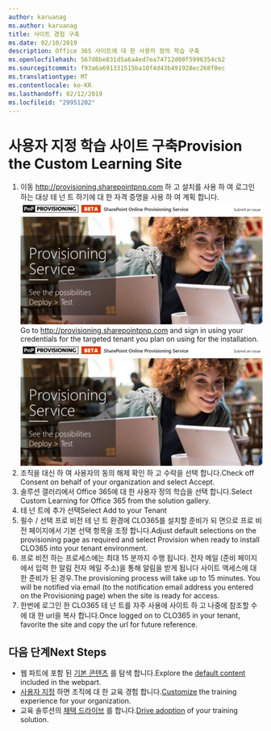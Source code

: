 ```yaml
---
author: karuanag
ms.author: karuanag
title: 사이트 경험 구축
ms.date: 02/10/2019
description: Office 365 사이트에 대 한 사용자 정의 학습 구축
ms.openlocfilehash: 567d8be831d5a6a4ed7ea74712d00f5996354cb2
ms.sourcegitcommit: f93a6a691331515ba10f4d43b491928ec268f0ec
ms.translationtype: MT
ms.contentlocale: ko-KR
ms.lasthandoff: 02/12/2019
ms.locfileid: "29951202"
---
```

# <a name="provision-the-custom-learning-site"></a><span data-ttu-id="66ba9-103">사용자 지정 학습 사이트 구축</span><span class="sxs-lookup"><span data-stu-id="66ba9-103">Provision the Custom Learning Site</span></span>

1. <span data-ttu-id="66ba9-p101">이동 http://provisioning.sharepointpnp.com 하 고 설치를 사용 하 여 로그인 하는 대상 테 넌 트 하기에 대 한 자격 증명을 사용 하 여 계획 합니다. ![pnphome.png](media/pnphome.png)</span><span class="sxs-lookup"><span data-stu-id="66ba9-p101">Go to http://provisioning.sharepointpnp.com and sign in using your credentials for the targeted tenant you plan on using for the installation. ![pnphome.png](media/pnphome.png)</span></span>
1. <span data-ttu-id="66ba9-106">조직을 대신 하 여 사용자의 동의 해제 확인 하 고 수락을 선택 합니다.</span><span class="sxs-lookup"><span data-stu-id="66ba9-106">Check off Consent on behalf of your organization and select Accept.</span></span>
1. <span data-ttu-id="66ba9-107">솔루션 갤러리에서 Office 365에 대 한 사용자 정의 학습을 선택 합니다.</span><span class="sxs-lookup"><span data-stu-id="66ba9-107">Select Custom Learning for Office 365 from the solution gallery.</span></span> 
1. <span data-ttu-id="66ba9-108">테 넌 트에 추가 선택</span><span class="sxs-lookup"><span data-stu-id="66ba9-108">Select Add to your Tenant</span></span> 
1. <span data-ttu-id="66ba9-109">필수 / 선택 프로 비전 테 넌 트 환경에 CLO365를 설치할 준비가 되 면으로 프로 비전 페이지에서 기본 선택 항목을 조정 합니다.</span><span class="sxs-lookup"><span data-stu-id="66ba9-109">Adjust default selections on the provisioning page as required and select Provision when ready to install CLO365 into your tenant environment.</span></span>  
1. <span data-ttu-id="66ba9-p102">프로 비전 하는 프로세스에는 최대 15 분까지 수행 됩니다. 전자 메일 (준비 페이지에서 입력 한 알림 전자 메일 주소)을 통해 알림을 받게 됩니다 사이트 액세스에 대 한 준비가 된 경우.</span><span class="sxs-lookup"><span data-stu-id="66ba9-p102">The provisioning process will take up to 15 minutes. You will be notified via email (to the notification email address you entered on the Provisioning page) when the site is ready for access.</span></span> 
1. <span data-ttu-id="66ba9-112">한번에 로그인 한 CLO365 테 넌 트를 자주 사용에 사이트 하 고 나중에 참조할 수에 대 한 url을 복사 합니다.</span><span class="sxs-lookup"><span data-stu-id="66ba9-112">Once logged on to CLO365 in your tenant, favorite the site and copy the url for future reference.</span></span>  


## <a name="next-steps"></a><span data-ttu-id="66ba9-113">다음 단계</span><span class="sxs-lookup"><span data-stu-id="66ba9-113">Next Steps</span></span>
- <span data-ttu-id="66ba9-114">웹 파트에 포함 된 [기본 콘텐츠](sitecontent.md) 를 탐색 합니다.</span><span class="sxs-lookup"><span data-stu-id="66ba9-114">Explore the [default content](sitecontent.md) included in the webpart.</span></span>
- <span data-ttu-id="66ba9-115">[사용자 지정](customization.md) 하면 조직에 대 한 교육 경험 합니다.</span><span class="sxs-lookup"><span data-stu-id="66ba9-115">[Customize](customization.md) the training experience for your organization.</span></span>
- <span data-ttu-id="66ba9-116">교육 솔루션의 [채택 드라이브](driveadoption.md) 를 합니다.</span><span class="sxs-lookup"><span data-stu-id="66ba9-116">[Drive adoption](driveadoption.md) of your training solution.</span></span>

